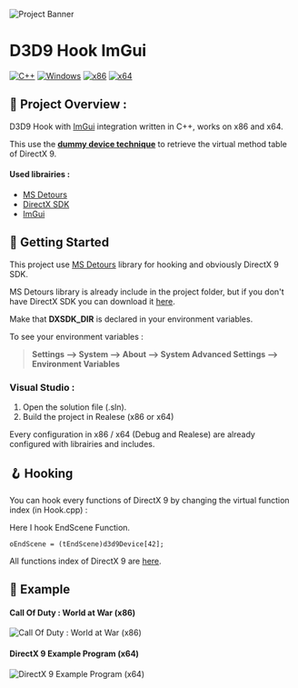 ![Project Banner](https://github.com/adamhlt/D3D9-Hook-ImGui/blob/main/Ressources/D3D9_Hook.png)

# D3D9 Hook ImGui

[![C++](https://img.shields.io/badge/language-C%2B%2B-%23f34b7d.svg?style=for-the-badge&logo=appveyor)](https://en.wikipedia.org/wiki/C%2B%2B) [![Windows](https://img.shields.io/badge/platform-Windows-0078d7.svg?style=for-the-badge&logo=appveyor)](https://en.wikipedia.org/wiki/Microsoft_Windows) [![x86](https://img.shields.io/badge/arch-x86-red.svg?style=for-the-badge&logo=appveyor)](https://en.wikipedia.org/wiki/X86) [![x64](https://img.shields.io/badge/arch-x64-green.svg?style=for-the-badge&logo=appveyor)](https://en.wikipedia.org/wiki/X64)

## :open_book: Project Overview :

D3D9 Hook with [ImGui](https://github.com/ocornut/imgui) integration written in C++, works on x86 and x64.

This use the [**dummy device technique**](https://guidedhacking.com/threads/get-direct3d9-and-direct3d11-devices-dummy-device-method.11867/) to retrieve the virtual method table of DirectX 9.

#### Used librairies :

- [MS Detours](https://www.microsoft.com/en-us/research/project/detours/)
- [DirectX SDK](https://www.microsoft.com/en-us/download/details.aspx?id=6812)
- [ImGui](https://github.com/ocornut/imgui)

## :rocket: Getting Started

This project use [MS Detours](https://github.com/microsoft/Detours) library for hooking and obviously DirectX 9 SDK.

MS Detours library is already include in the project folder, but if you don't have DirectX SDK you can download it [here](https://www.microsoft.com/en-us/download/details.aspx?id=6812).

Make that **DXSDK_DIR** is declared in your environment variables.

To see your environment variables :

> **Settings --> System --> About --> System Advanced Settings --> Environment Variables**

### Visual Studio :

1. Open the solution file (.sln).
2. Build the project in Realese (x86 or x64)

Every configuration in x86 / x64 (Debug and Realese) are already configured with librairies and includes.

## :hook: Hooking

You can hook every functions of DirectX 9 by changing the virtual function index (in Hook.cpp) :

Here I hook EndScene Function.

```
oEndScene = (tEndScene)d3d9Device[42];
```

All functions index of DirectX 9 are [here](https://github.com/adamhlt/D3D9-Hook-ImGui/blob/main/Ressources/Functions%20Index.md).

## :test_tube: Example

#### Call Of Duty : World at War (x86)

![Call Of Duty : World at War (x86)](https://github.com/adamhlt/D3D9-Hook-ImGui/blob/main/Ressources/Exemplex86.PNG)

#### DirectX 9 Example Program (x64)

![DirectX 9 Example Program (x64)](https://github.com/adamhlt/D3D9-Hook-ImGui/blob/main/Ressources/Exemplex64.PNG)

